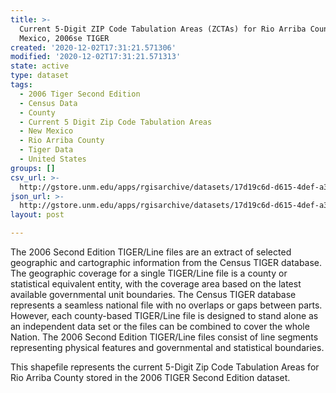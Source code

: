 ```yaml
---
title: >-
  Current 5-Digit ZIP Code Tabulation Areas (ZCTAs) for Rio Arriba County, New
  Mexico, 2006se TIGER
created: '2020-12-02T17:31:21.571306'
modified: '2020-12-02T17:31:21.571313'
state: active
type: dataset
tags:
  - 2006 Tiger Second Edition
  - Census Data
  - County
  - Current 5 Digit Zip Code Tabulation Areas
  - New Mexico
  - Rio Arriba County
  - Tiger Data
  - United States
groups: []
csv_url: >-
  http://gstore.unm.edu/apps/rgisarchive/datasets/17d19c6d-d615-4def-a3ce-78cb124a63b2/tgr2006se_rioa_zcta5cu.derived.csv
json_url: >-
  http://gstore.unm.edu/apps/rgisarchive/datasets/17d19c6d-d615-4def-a3ce-78cb124a63b2/tgr2006se_rioa_zcta5cu.derived.json
layout: post

---
```

The 2006 Second Edition TIGER/Line files are an extract of selected geographic and cartographic information from the Census TIGER database.  The geographic coverage for a single TIGER/Line file is a county or statistical equivalent entity, with the coverage area based on the latest available governmental unit boundaries. The Census TIGER database represents a seamless national file with no overlaps or gaps between parts.  However, each county-based TIGER/Line file is designed to stand alone as an independent data set or the files can be combined to cover the whole Nation.  The 2006 Second Edition  TIGER/Line files consist of line segments representing physical features and governmental and statistical boundaries.  

This shapefile represents the current 5-Digit Zip Code Tabulation Areas for Rio Arriba County stored in the 2006 TIGER Second Edition dataset.
